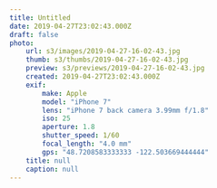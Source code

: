 ```yaml
---
title: Untitled
date: 2019-04-27T23:02:43.000Z
draft: false
photo:
    url: s3/images/2019-04-27-16-02-43.jpg
    thumb: s3/thumbs/2019-04-27-16-02-43.jpg
    preview: s3/previews/2019-04-27-16-02-43.jpg
    created: 2019-04-27T23:02:43.000Z
    exif:
        make: Apple
        model: "iPhone 7"
        lens: "iPhone 7 back camera 3.99mm f/1.8"
        iso: 25
        aperture: 1.8
        shutter_speed: 1/60
        focal_length: "4.0 mm"
        gps: "48.7208583333333 -122.503669444444"
    title: null
    caption: null
---
```

